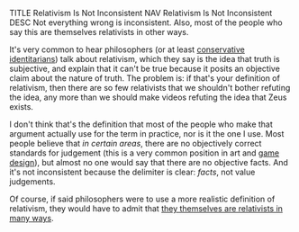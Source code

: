 TITLE Relativism Is Not Inconsistent
NAV Relativism Is Not Inconsistent
DESC Not everything wrong is inconsistent. Also, most of the people who say this are themselves relativists in other ways.

It's very common to hear philosophers (or at least [conservative identitarians](https://www.youtube.com/watch?v=pMzhzqoQh8c)) talk about relativism, which they say is the idea that truth is subjective, and explain that it can't be true because it posits an objective claim about the nature of truth. The problem is: if that's your definition of relativism, then there are so few relativists that we shouldn't bother refuting the idea, any more than we should make videos refuting the idea that Zeus exists.

I don't think that's the definition that most of the people who make that argument actually use for the term in practice, nor is it the one I use. Most people believe that *in certain areas*, there are no objectively correct standards for judgement (this is a very common position in art and [game design](/game_design)), but almost no one would say that there are no objective facts. And it's not inconsistent because the delimiter is clear: *facts*, not value judgements.

Of course, if said philosophers were to use a more realistic definition of relativism, they would have to admit that [they themselves are relativists in many ways](https://youtu.be/35AxkSgQUTI).
